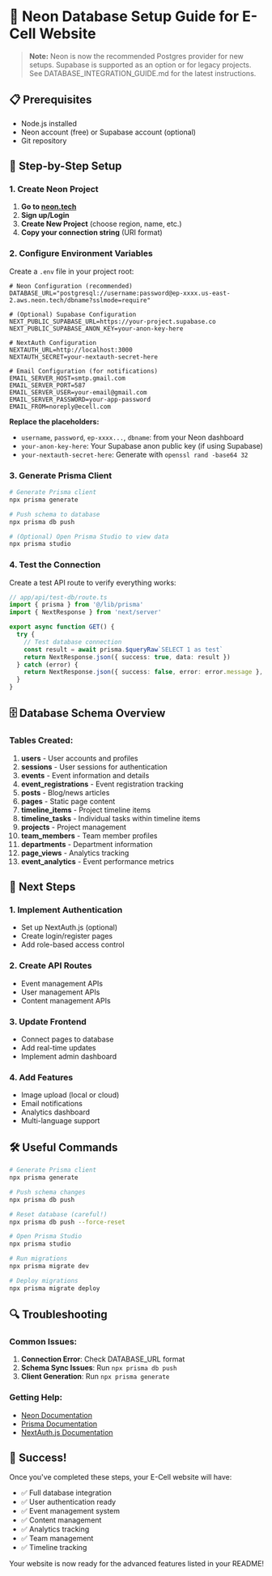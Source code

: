 # 🚀 Neon Database Setup Guide for E-Cell Website

> **Note:** Neon is now the recommended Postgres provider for new setups. Supabase is supported as an option or for legacy projects. See DATABASE_INTEGRATION_GUIDE.md for the latest instructions.

## 📋 Prerequisites
- Node.js installed
- Neon account (free) or Supabase account (optional)
- Git repository

## 🎯 Step-by-Step Setup

### 1. Create Neon Project

1. **Go to [neon.tech](https://neon.tech/)**
2. **Sign up/Login**
3. **Create New Project** (choose region, name, etc.)
4. **Copy your connection string** (URI format)

### 2. Configure Environment Variables

Create a `.env` file in your project root:

```env
# Neon Configuration (recommended)
DATABASE_URL="postgresql://username:password@ep-xxxx.us-east-2.aws.neon.tech/dbname?sslmode=require"

# (Optional) Supabase Configuration
NEXT_PUBLIC_SUPABASE_URL=https://your-project.supabase.co
NEXT_PUBLIC_SUPABASE_ANON_KEY=your-anon-key-here

# NextAuth Configuration
NEXTAUTH_URL=http://localhost:3000
NEXTAUTH_SECRET=your-nextauth-secret-here

# Email Configuration (for notifications)
EMAIL_SERVER_HOST=smtp.gmail.com
EMAIL_SERVER_PORT=587
EMAIL_SERVER_USER=your-email@gmail.com
EMAIL_SERVER_PASSWORD=your-app-password
EMAIL_FROM=noreply@ecell.com
```

**Replace the placeholders:**
- `username`, `password`, `ep-xxxx...`, `dbname`: from your Neon dashboard
- `your-anon-key-here`: Your Supabase anon public key (if using Supabase)
- `your-nextauth-secret-here`: Generate with `openssl rand -base64 32`

### 3. Generate Prisma Client

```bash
# Generate Prisma client
npx prisma generate

# Push schema to database
npx prisma db push

# (Optional) Open Prisma Studio to view data
npx prisma studio
```

### 4. Test the Connection

Create a test API route to verify everything works:

```typescript
// app/api/test-db/route.ts
import { prisma } from '@/lib/prisma'
import { NextResponse } from 'next/server'

export async function GET() {
  try {
    // Test database connection
    const result = await prisma.$queryRaw`SELECT 1 as test`
    return NextResponse.json({ success: true, data: result })
  } catch (error) {
    return NextResponse.json({ success: false, error: error.message }, { status: 500 })
  }
}
```

## 🗄️ Database Schema Overview

### Tables Created:

1. **users** - User accounts and profiles
2. **sessions** - User sessions for authentication
3. **events** - Event information and details
4. **event_registrations** - Event registration tracking
5. **posts** - Blog/news articles
6. **pages** - Static page content
7. **timeline_items** - Project timeline items
8. **timeline_tasks** - Individual tasks within timeline items
9. **projects** - Project management
10. **team_members** - Team member profiles
11. **departments** - Department information
12. **page_views** - Analytics tracking
13. **event_analytics** - Event performance metrics

## 🚀 Next Steps

### 1. Implement Authentication
- Set up NextAuth.js (optional)
- Create login/register pages
- Add role-based access control

### 2. Create API Routes
- Event management APIs
- User management APIs
- Content management APIs

### 3. Update Frontend
- Connect pages to database
- Add real-time updates
- Implement admin dashboard

### 4. Add Features
- Image upload (local or cloud)
- Email notifications
- Analytics dashboard
- Multi-language support

## 🛠️ Useful Commands

```bash
# Generate Prisma client
npx prisma generate

# Push schema changes
npx prisma db push

# Reset database (careful!)
npx prisma db push --force-reset

# Open Prisma Studio
npx prisma studio

# Run migrations
npx prisma migrate dev

# Deploy migrations
npx prisma migrate deploy
```

## 🔍 Troubleshooting

### Common Issues:

1. **Connection Error**: Check DATABASE_URL format
2. **Schema Sync Issues**: Run `npx prisma db push`
3. **Client Generation**: Run `npx prisma generate`

### Getting Help:
- [Neon Documentation](https://neon.tech/docs)
- [Prisma Documentation](https://www.prisma.io/docs)
- [NextAuth.js Documentation](https://next-auth.js.org)

## 🎉 Success!

Once you've completed these steps, your E-Cell website will have:
- ✅ Full database integration
- ✅ User authentication ready
- ✅ Event management system
- ✅ Content management
- ✅ Analytics tracking
- ✅ Team management
- ✅ Timeline tracking

Your website is now ready for the advanced features listed in your README! 